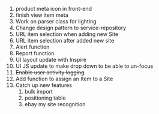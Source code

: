 1. product meta icon in front-end
1. finish view item meta
1. Work on parser class for lighting
1. Change design pattern to service-repository
1. URL item selection when adding new Site
1. URL item selection after added new site
1. Alert function
1. Report function
1. UI layout update with Inspire
1. UI JS update to make drop down to be able to un-focus
1. ~~Enable user activity logging~~
1. Add function to assign an Item to a Site
1. Catch up new features
    1. bulk import
    1. positioning table
    1. ebay my site recognition
